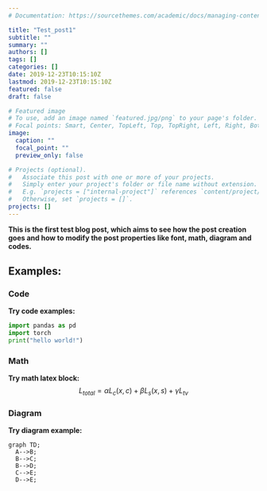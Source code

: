 ```yaml
---
# Documentation: https://sourcethemes.com/academic/docs/managing-content/

title: "Test_post1"
subtitle: ""
summary: ""
authors: []
tags: []
categories: []
date: 2019-12-23T10:15:10Z
lastmod: 2019-12-23T10:15:10Z
featured: false
draft: false

# Featured image
# To use, add an image named `featured.jpg/png` to your page's folder.
# Focal points: Smart, Center, TopLeft, Top, TopRight, Left, Right, BottomLeft, Bottom, BottomRight.
image:
  caption: ""
  focal_point: ""
  preview_only: false

# Projects (optional).
#   Associate this post with one or more of your projects.
#   Simply enter your project's folder or file name without extension.
#   E.g. `projects = ["internal-project"]` references `content/project/deep-learning/index.md`.
#   Otherwise, set `projects = []`.
projects: []
---
```


**This is the first test blog post, which aims to see how the post creation goes and how to modify the post properties like font, math, diagram and codes.**

## Examples:

### Code

**Try code examples:**
```python
import pandas as pd
import torch
print("hello world!")
```
### Math

**Try math latex block:**
$$L_{total} = \alpha L_c(x, c) + \beta L_s(x, s) + \gamma L_{tv}$$

### Diagram

**Try diagram example:**
```mermaid
graph TD;
  A-->B;
  B-->C;
  B-->D;
  C-->E;
  D-->E;
```

